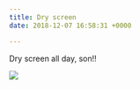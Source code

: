 ```yaml
---
title: Dry screen
date: 2018-12-07 16:58:31 +0000

---
```

Dry screen all day, son!!

![](//assets/images/DSC_0106.JPG)